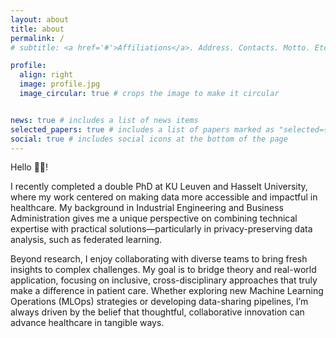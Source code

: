 ```yaml
---
layout: about
title: about
permalink: /
# subtitle: <a href='#'>Affiliations</a>. Address. Contacts. Motto. Etc.

profile:
  align: right
  image: profile.jpg
  image_circular: true # crops the image to make it circular


news: true # includes a list of news items
selected_papers: true # includes a list of papers marked as "selected={true}"
social: true # includes social icons at the bottom of the page
---
```


Hello 👋🏼!

I recently completed a double PhD at KU Leuven and Hasselt University, where my work centered on making data more accessible and impactful in healthcare. My background in Industrial Engineering and Business Administration gives me a unique perspective on combining technical expertise with practical solutions—particularly in privacy-preserving data analysis, such as federated learning.

Beyond research, I enjoy collaborating with diverse teams to bring fresh insights to complex challenges. My goal is to bridge theory and real-world application, focusing on inclusive, cross-disciplinary approaches that truly make a difference in patient care. Whether exploring new Machine Learning Operations (MLOps) strategies or developing data-sharing pipelines, I’m always driven by the belief that thoughtful, collaborative innovation can advance healthcare in tangible ways.